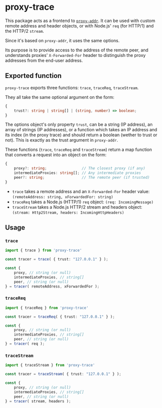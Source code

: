 # proxy-trace

This package acts as a frontend to [`proxy-addr`](https://www.npmjs.com/package/proxy-addr). It can be used with custom remote address and header objects, or with Node.js' `req` (for HTTP/1) and the HTTP/2 `stream`.

Since it's based on `proxy-addr`, it uses the same options.

Its purpose is to provide access to the address of the remote peer, and understands proxies' `X-Forwarded-For` header to distinguish the proxy addresses from the end-user address.


## Exported function

`proxy-trace` exports three functions: `trace`, `traceReq`, `traceStream`.

They all take the same optional argument on the form:

```ts
{
    trust?: string | string[] | (string, number) => boolean;
}
```

The options object's only property `trust`, can be a string (IP address), an array of strings (IP addresses), or a function which takes an IP address and its index (in the proxy trace) and should return a boolean (wether to trust or not). This is exactly as the trust argument in `proxy-addr`.

These functions (`trace`, `traceReq` and `traceStream`) return a map function that converts a request into an object on the form:

```ts
{
    proxy?: string;                // The closest proxy (if any)
    intermediateProxies: string[]; // Any intermediate proxies
    peer?: string;                 // The remote peer (if trusted)
}
```

 * `trace` takes a remote address and an `X-Forwarded-For` header value: `(remoteAddress: string, xForwardedFor: string)`
 * `traceReq` takes a Node.js (HTTP/1) `req` object: `(req: IncomingMessage)`
 * `traceStream` takes a Node.js HTTP/2 stream and headers object: `(stream: Http2Stream, headers: IncomingHttpHeaders)`


## Usage

### `trace`

```ts
import { trace } from 'proxy-trace'

const tracer = trace( { trust: "127.0.0.1" } );

const {
    proxy, // string (or null)
    intermediateProxies, // string[]
    peer, // string (or null)
} = tracer( remoteAddress, xForwardedFor );
```

### `traceReq`

```ts
import { traceReq } from 'proxy-trace'

const tracer = traceReq( { trust: "127.0.0.1" } );

const {
    proxy, // string (or null)
    intermediateProxies, // string[]
    peer, // string (or null)
} = tracer( req );
```

### `traceStream`

```ts
import { traceStream } from 'proxy-trace'

const tracer = traceStream( { trust: "127.0.0.1" } );

const {
    proxy, // string (or null)
    intermediateProxies, // string[]
    peer, // string (or null)
} = tracer( stream, headers );
```
